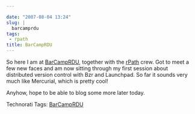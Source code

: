 ```yaml
---

date: "2007-08-04 13:24"
slug: |
  barcamprdu
tags:
 - rpath
title: BarCampRDU
---
```


So here I am at [BarCampRDU](http://barcamp.org/BarCampRDU), together
with the [rPath](http://www.rpath.org) crew. Got to meet a few new faces
and am now sitting through my first session about distributed version
control with Bzr and Launchpad. So far it sounds very much like
Mercurial, which is pretty cool!

Anyhow, hope to be able to blog some more later today.

Technorati Tags: [BarCampRDU](http://technorati.com/tag/BarCampRDU)
